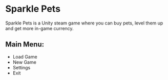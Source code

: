 # Sparkle Pets
Sparkle Pets is a Unity steam game where you can buy pets, level them up and get more in-game currency.

## Main Menu:
* Load Game
* New Game
* Settings
* Exit
